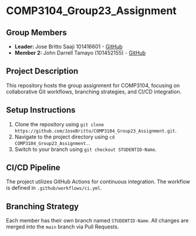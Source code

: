 # COMP3104_Group23_Assignment

## Group Members
- **Leader:** Jose Britto Saaji 101416601 - [GitHub](https://github.com/JoseBitto)
- **Member 2:** John Darrell Tamayo (101452155) - [GitHub](https://github.com/Ryu-JDT)


## Project Description
This repository hosts the group assignment for COMP3104, focusing on collaborative Git workflows, branching strategies, and CI/CD integration.

## Setup Instructions
1. Clone the repository using `git clone https://github.com/JoseBritto/COMP3104_Group23_Assignment.git`.
2. Navigate to the project directory using `cd COMP3104_Group23_Assignment.`.
3. Switch to your branch using `git checkout STUDENTID-Name`.

## CI/CD Pipeline
The project utilizes GitHub Actions for continuous integration. The workflow is defined in `.github/workflows/ci.yml`.

## Branching Strategy
Each member has their own branch named `STUDENTID-Name`. All changes are merged into the `main` branch via Pull Requests.
